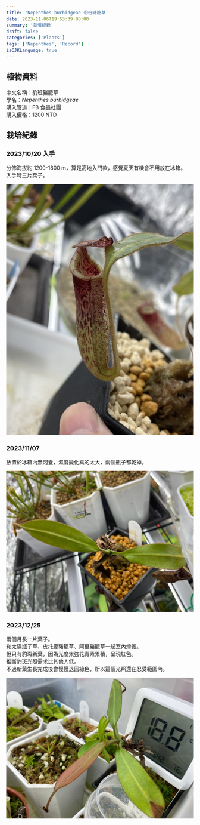 ```yaml
---
title: 'Nepenthes burbidgeae 豹班豬籠草'
date: 2023-11-06T19:53:39+08:00
summary: '栽培紀錄'
draft: false
categories: ['Plants']
tags: ['Nepenthes', 'Record']
isCJKLanguage: true
---
```


## 植物資料

中文名稱：豹班豬籠草  
學名：*Nepenthes burbidgeae*  
購入管道：FB 食蟲社團  
購入價格：1200 NTD  

## 栽培紀錄

### 2023/10/20 入手

分佈海拔約 1200-1800 m，算是高地入門款，感覺夏天有機會不用放在冰箱。  
入手時三片葉子。  

![2023-10-20](./images/2023-10-20.jpg)

### 2023/11/07

放置於冰箱內無悶養，濕度變化真的太大，兩個瓶子都乾掉。  

![2023-11-07](./images/2023-11-07.jpg)

### 2023/12/25

兩個月長一片葉子。  
和太陽瓶子草、皮托龐豬籠草、阿里豬籠草一起室內燈養。  
但只有豹斑新葉，因為光度太強花青素累積，呈現紅色。  
推斷豹斑光照需求比其他人低。  
不過新葉生長完成後會慢慢退回綠色，所以這個光照還在忍受範圍內。  

![2023-12-25](./images/2023-12-25.jpg)
